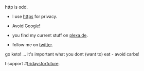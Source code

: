 

http is odd. 
* I use <a href="https://en.wikipedia.org/wiki/HTTPS" title="fundamental details about https on wikipedia.org">https</a> for privacy.
* Avoid Google! 

* you find my current stuff on <a href="https://plexa.de" title="my personal scrapbook">plexa.de</a>.
* follow me on <a href="https://twitter.com/gruenheit" title="@gruenheit">twitter</a>.

go keto! … it's important what you dont (want to) eat - avoid carbs! 


I support #<a href="https://www.qwant.com/?q=%23fridaysforfuture&client=opensearch" title="see current results on qwant">fridaysforfuture</a>.
